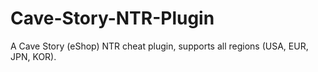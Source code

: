 # Cave-Story-NTR-Plugin
A Cave Story (eShop) NTR cheat plugin, supports all regions (USA, EUR, JPN, KOR).
